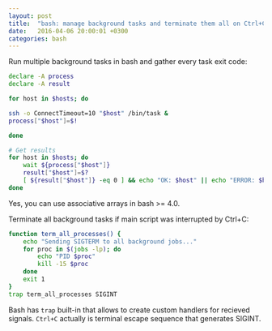 ```yaml
---
layout: post
title:  "bash: manage background tasks and terminate them all on Ctrl+C"
date:   2016-04-06 20:00:01 +0300
categories: bash
---
```

Run multiple background tasks in bash and gather every task exit code:

```bash
declare -A process
declare -A result

for host in $hosts; do

ssh -o ConnectTimeout=10 "$host" /bin/task &
process["$host"]=$!

done

# Get results
for host in $hosts; do
    wait ${process["$host"]}
    result["$host"]=$?
    [ ${result["$host"]} -eq 0 ] && echo "OK: $host" || echo "ERROR: $host"
done
```

Yes, you can use associative arrays in bash >= 4.0.

Terminate all background tasks if main script was interrupted by Ctrl+C:

```bash
function term_all_processes() {
	echo "Sending SIGTERM to all background jobs..."
	for proc in $(jobs -lp); do
		echo "PID $proc"
		kill -15 $proc
	done
	exit 1
}
trap term_all_processes SIGINT
```

Bash has `trap` built-in that allows to create custom handlers for recieved signals. `Ctrl+C` actually is terminal escape sequence that generates SIGINT.
